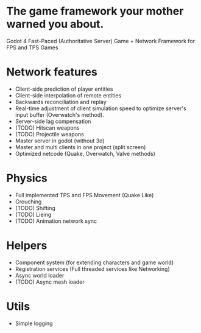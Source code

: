 # The game framework your mother warned you about.

Godot 4 Fast-Paced (Authoritative Server) Game + Network Framework for FPS and TPS Games

# Network features
- Client-side prediction of player entities
- Client-side interpolation of remote entities
- Backwards reconciliation and replay
- Real-time adjustment of client simulation speed to optimize server's input buffer (Overwatch's method).
- Server-side lag compensation
- (TODO) Hitscan weapons
- (TODO) Projectile weapons
- Master server in godot (without 3d)
- Master and multi clients in one project (split screen)
- Optimized netcode (Quake, Overwatch, Valve methods)

# Physics
- Full implemented TPS and FPS Movement (Quake Like)
- Crouching
- (TODO) Shifting
- (TODO) Lieing
- (TODO) Animation network sync

# Helpers
- Component system (for extending characters and game world)
- Registration services (Full threaded services like Networking)
- Async world loader
- (TODO) Async mesh loader

# Utils
- Simple logging
